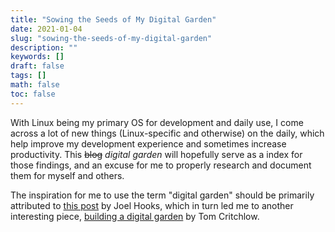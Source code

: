 ```yaml
---
title: "Sowing the Seeds of My Digital Garden"
date: 2021-01-04
slug: "sowing-the-seeds-of-my-digital-garden"
description: ""
keywords: []
draft: false
tags: []
math: false
toc: false
---
```


With Linux being my primary OS for development and daily use, I come across a
lot of new things (Linux-specific and otherwise) on the daily, which help
improve my development experience and sometimes increase productivity. This
~~blog~~ _digital garden_ will hopefully serve as a index for those findings,
and an excuse for me to properly research and document them for myself and
others.

The inspiration for me to use the term "digital garden" should be primarily
attributed to [this post](https://joelhooks.com/digital-garden) by Joel Hooks,
which in turn led me to another interesting piece,
[building a digital garden](https://tomcritchlow.com/2019/02/17/building-digital-garden/)
by Tom Critchlow.
